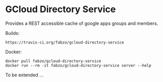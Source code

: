 # GCloud Directory Service

Provides a REST accessible cache of google apps groups and members.

Builds:

    https://travis-ci.org/fabzo/gcloud-directory-service

Docker:
    
    docker pull fabzo/gcloud-directory-service
    docker run --rm -it fabzo/gcloud-directory-service server --help
    
To be extended ...